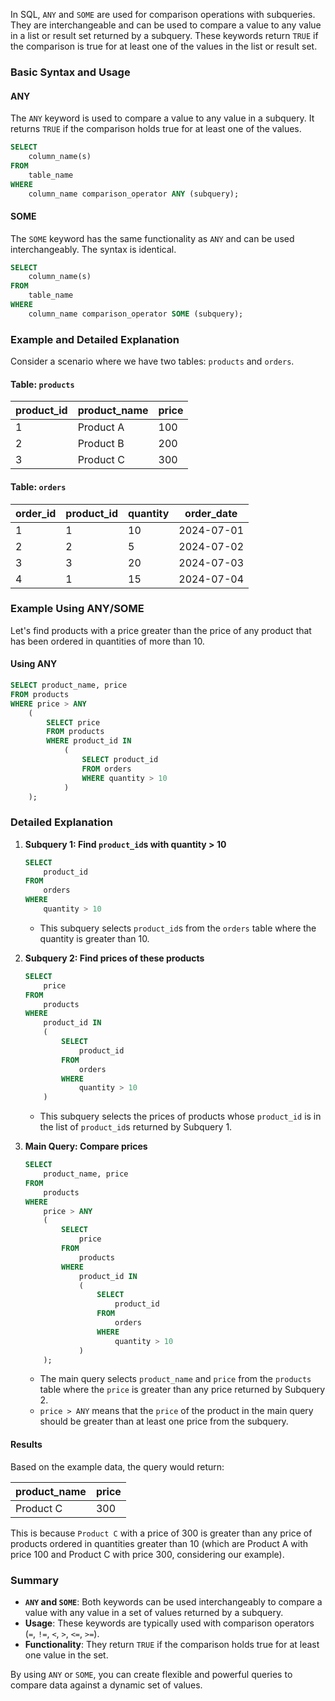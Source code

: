 In SQL, `ANY` and `SOME` are used for comparison operations with subqueries. They are interchangeable and can be used to compare a value to any value in a list or result set returned by a subquery. These keywords return `TRUE` if the comparison is true for at least one of the values in the list or result set.

### Basic Syntax and Usage

#### ANY

The `ANY` keyword is used to compare a value to any value in a subquery. It returns `TRUE` if the comparison holds true for at least one of the values.

```sql
SELECT 
	column_name(s)
FROM 
	table_name
WHERE 
	column_name comparison_operator ANY (subquery);
```

#### SOME

The `SOME` keyword has the same functionality as `ANY` and can be used interchangeably. The syntax is identical.

```sql
SELECT 
	column_name(s)
FROM 
	table_name
WHERE 
	column_name comparison_operator SOME (subquery);
```

### Example and Detailed Explanation

Consider a scenario where we have two tables: `products` and `orders`.

#### Table: `products`

| product_id | product_name | price |
|------------|---------------|-------|
| 1          | Product A     | 100   |
| 2          | Product B     | 200   |
| 3          | Product C     | 300   |

#### Table: `orders`

| order_id | product_id | quantity | order_date |
|----------|------------|----------|------------|
| 1        | 1          | 10       | 2024-07-01 |
| 2        | 2          | 5        | 2024-07-02 |
| 3        | 3          | 20       | 2024-07-03 |
| 4        | 1          | 15       | 2024-07-04 |

### Example Using ANY/SOME

Let's find products with a price greater than the price of any product that has been ordered in quantities of more than 10.

#### Using ANY

```sql
SELECT product_name, price
FROM products
WHERE price > ANY
    (
        SELECT price
        FROM products
        WHERE product_id IN
            (
                SELECT product_id
                FROM orders
                WHERE quantity > 10
            )
    );
```

### Detailed Explanation

1. **Subquery 1: Find `product_id`s with quantity > 10**

    ```sql
    SELECT 
	    product_id
    FROM 
	    orders
    WHERE 
	    quantity > 10
    ```

    - This subquery selects `product_id`s from the `orders` table where the quantity is greater than 10.

2. **Subquery 2: Find prices of these products**

    ```sql
    SELECT 
	    price
    FROM 
	    products
    WHERE 
	    product_id IN
        (
            SELECT 
	            product_id
            FROM 
	            orders
            WHERE 
	            quantity > 10
        )
    ```

    - This subquery selects the prices of products whose `product_id` is in the list of `product_id`s returned by Subquery 1.

3. **Main Query: Compare prices**

    ```sql
    SELECT 
	    product_name, price
    FROM 
	    products
    WHERE 
	    price > ANY
        (
            SELECT 
	            price
            FROM 
	            products
            WHERE 
	            product_id IN
                (
                    SELECT 
	                    product_id
                    FROM 
	                    orders
                    WHERE 
	                    quantity > 10
                )
        );
    ```

    - The main query selects `product_name` and `price` from the `products` table where the `price` is greater than any price returned by Subquery 2.
    - `price > ANY` means that the `price` of the product in the main query should be greater than at least one price from the subquery.

#### Results

Based on the example data, the query would return:

| product_name | price |
|--------------|-------|
| Product C    | 300   |

This is because `Product C` with a price of 300 is greater than any price of products ordered in quantities greater than 10 (which are Product A with price 100 and Product C with price 300, considering our example).

### Summary

- **`ANY` and `SOME`**: Both keywords can be used interchangeably to compare a value with any value in a set of values returned by a subquery.
- **Usage**: These keywords are typically used with comparison operators (`=`, `!=`, `<`, `>`, `<=`, `>=`).
- **Functionality**: They return `TRUE` if the comparison holds true for at least one value in the set.

By using `ANY` or `SOME`, you can create flexible and powerful queries to compare data against a dynamic set of values.
